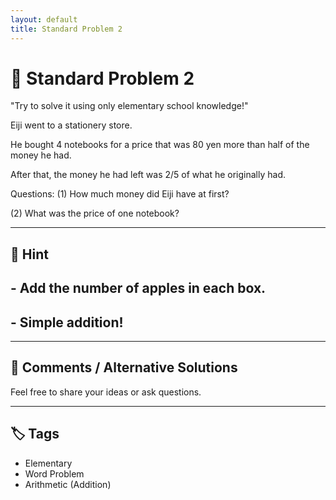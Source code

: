 ```yaml
---
layout: default
title: Standard Problem 2 
---
```


# 🧮 Standard Problem 2 

"Try to solve it using only elementary school knowledge!"

Eiji went to a stationery store.

He bought 4 notebooks for a price that was 80 yen more than half of the money he had.

After that, the money he had left was 2/5 of what he originally had.

Questions:
(1) How much money did Eiji have at first?

(2) What was the price of one notebook?

---

## 📝 Hint

## - Add the number of apples in each box.
## - Simple addition!

---

## 💬 Comments / Alternative Solutions

Feel free to share your ideas or ask questions.

---

## 🏷 Tags

- Elementary 
- Word Problem  
- Arithmetic (Addition)
